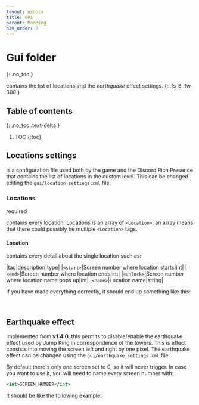 ```yaml
---
layout: wsdocs
title: GUI
parent: Modding
nav_order: 7
---
```


# Gui folder
{: .no_toc }

contains the list of locations and the *earthquake* effect settings.
{: .fs-6 .fw-300 }


## Table of contents
{: .no_toc .text-delta }

1. TOC
{:toc}

## Locations settings
is a configuration file used both by the game and the Discord Rich Presence that contains the list of locations in the custom level. This can be changed editing the `gui/location_settings.xml` file.

### Locations
<span class="do-i-need-it">required</span>

contains every location. Locations is an array of `<Location>`, an array means that there could possibly be multiple `<Location>` tags.

#### Location
contains every detail about the single location such as:

|tag|description|type|
|`<start>`|Screen number where location starts|int|
|`<end>`|Screen number where location ends|int|
|`<unlock>`|Screen number where location name pops up|int|
|`<name>`|Location name|string|

If you have made everything correctly, it should end up something like this:

<script src="https://gist.github.com/Phoenixx19/611fccf2f09494f19c5b2b031a94e467.js"></script>

<br>

## Earthquake effect

Implemented from <span class="badge-pill">**v1.4.0**</span>, this permits to disable/enable the earthquake effect used by Jump King in correspondence of the towers. This is effect consists into moving the screen left and right by one pixel. The earthquake effect can be changed using the `gui/earthquake_settings.xml` file.

By default there's only one screen set to 0, so it will never trigger. In case you want to use it, you will need to name every screen number with:
```xml
<int>SCREEN_NUMBER</int>
```

It should be like the following example: 

<script src="https://gist.github.com/Phoenixx19/1c52c7517faf5b92ffa2367b3082b5c9.js"></script>